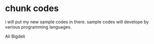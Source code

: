 # chunk codes

i will put my new sample codes in there. 
sample codes will develope by various programming languages. 

Ali Bigdeli

